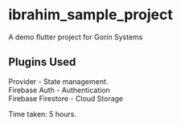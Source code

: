 # ibrahim_sample_project

A demo flutter project for Gorin Systems

## Plugins Used

Provider - State management.<br/>
Firebase Auth - Authentication<br/>
Firebase Firestore - Cloud Storage<br/>

Time taken: 5 hours.
